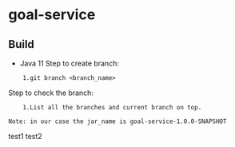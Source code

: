 # goal-service   

## Build 

- Java 11
Step to create branch:
```
    1.git branch <branch_name>
```
Step to check the branch:
```
    1.List all the branches and current branch on top.

Note: in our case the jar_name is goal-service-1.0.0-SNAPSHOT
```

test1
test2
